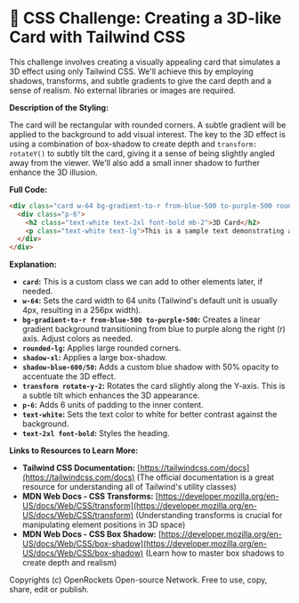 # 🐞 CSS Challenge:  Creating a 3D-like Card with Tailwind CSS


This challenge involves creating a visually appealing card that simulates a 3D effect using only Tailwind CSS.  We'll achieve this by employing shadows, transforms, and subtle gradients to give the card depth and a sense of realism.  No external libraries or images are required.

**Description of the Styling:**

The card will be rectangular with rounded corners.  A subtle gradient will be applied to the background to add visual interest.  The key to the 3D effect is using a combination of box-shadow to create depth and `transform: rotateY()` to subtly tilt the card, giving it a sense of being slightly angled away from the viewer.  We'll also add a small inner shadow to further enhance the 3D illusion.

**Full Code:**

```html
<div class="card w-64 bg-gradient-to-r from-blue-500 to-purple-500 rounded-lg shadow-xl shadow-blue-600/50 transform rotate-y-2">
  <div class="p-6">
    <h2 class="text-white text-2xl font-bold mb-2">3D Card</h2>
    <p class="text-white text-lg">This is a sample text demonstrating a 3D card effect created using Tailwind CSS.</p>
  </div>
</div>
```

**Explanation:**

* **`card`:** This is a custom class we can add to other elements later, if needed.
* **`w-64`:** Sets the card width to 64 units (Tailwind's default unit is usually 4px, resulting in a 256px width).
* **`bg-gradient-to-r from-blue-500 to-purple-500`:** Creates a linear gradient background transitioning from blue to purple along the right (r) axis.  Adjust colors as needed.
* **`rounded-lg`:** Applies large rounded corners.
* **`shadow-xl`:**  Applies a large box-shadow.
* **`shadow-blue-600/50`:**  Adds a custom blue shadow with 50% opacity to accentuate the 3D effect.
* **`transform rotate-y-2`:** Rotates the card slightly along the Y-axis. This is a subtle tilt which enhances the 3D appearance.
* **`p-6`:** Adds 6 units of padding to the inner content.
* **`text-white`:** Sets the text color to white for better contrast against the background.
* **`text-2xl font-bold`:** Styles the heading.


**Links to Resources to Learn More:**

* **Tailwind CSS Documentation:** [https://tailwindcss.com/docs](https://tailwindcss.com/docs)  (The official documentation is a great resource for understanding all of Tailwind's utility classes)
* **MDN Web Docs - CSS Transforms:** [https://developer.mozilla.org/en-US/docs/Web/CSS/transform](https://developer.mozilla.org/en-US/docs/Web/CSS/transform) (Understanding transforms is crucial for manipulating element positions in 3D space)
* **MDN Web Docs - CSS Box Shadow:** [https://developer.mozilla.org/en-US/docs/Web/CSS/box-shadow](https://developer.mozilla.org/en-US/docs/Web/CSS/box-shadow) (Learn how to master box shadows to create depth and realism)

Copyrights (c) OpenRockets Open-source Network. Free to use, copy, share, edit or publish.


